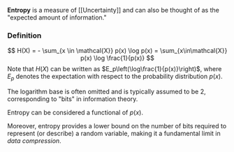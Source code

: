 **Entropy** is a measure of [[Uncertainty]] and can also be thought of as the "expected amount of information."

### Definition

$$
H(X) = - \sum_{x \in \mathcal{X}} p(x) \log p(x) = \sum_{x\in\mathcal{X}} p(x) \log \frac{1}{p(x)}
$$
Note that $H(X)$ can be written as $E_p\left(\log\frac{1}{p(x)}\right)$, where $E_p$ denotes the expectation with respect to the probability distribution $p(x)$.

The logarithm base is often omitted and is typically assumed to be 2, corresponding to "bits" in information theory.

Entropy can be considered a functional of $p(x)$.

Moreover, entropy provides a lower bound on the number of bits required to represent (or describe) a random variable, making it a fundamental limit in *data compression*.

